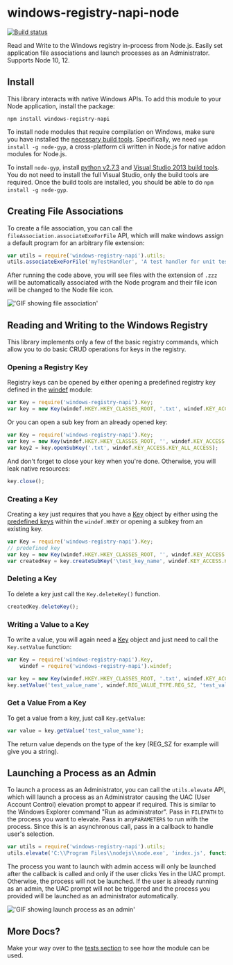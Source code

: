 # windows-registry-napi-node

[![Build status](https://ci.appveyor.com/api/projects/status/github/josemanuelcarretero/windows-registry-napi-node?svg=true)](https://ci.appveyor.com/project/josemanuelcarretero/windows-registry-napi-node/branch/master)

Read and Write to the Windows registry in-process from Node.js. Easily set application file associations and launch processes as an Administrator. Supports Node 10, 12.

## Install

This library interacts with native Windows APIs. To add this module to your Node application, install the package:

```
npm install windows-registry-napi

```

To install node modules that require compilation on Windows, make sure you have installed the [necessary build tools](https://github.com/nodejs/node-gyp#installation). Specifically, we need `npm install -g node-gyp`, a cross-platform cli written in Node.js for native addon modules for Node.js.

To install `node-gyp`, install [python v2.7.3](http://www.python.org/download/releases/2.7.3#download) and [Visual Studio 2013 build tools](http://www.microsoft.com/en-gb/download/details.aspx?id=44914). You do not need to install the full Visual Studio, only the build tools are required. Once the build tools are installed, you should be able to do `npm install -g node-gyp`.

## Creating File Associations

To create a file association, you can call the `fileAssociation.associateExeForFile` API, which will make windows assign a default program for an arbitrary file extension:

```js
var utils = require('windows-registry-napi').utils;
utils.associateExeForFile('myTestHandler', 'A test handler for unit tests', 'C:\\path\\to\\icon', 'C:\\Program Files\\nodejs\\node.exe %1', '.zzz');

```
After running the code above, you will see files with the extension of `.zzz` will be automatically associated with the Node program and their file icon will be changed to the Node file icon.

!['GIF showing file association'](https://github.com/josemanuelcarretero/windows-registry-napi-node/blob/readmeblob/fileassoc.jpg)

## Reading and Writing to the Windows Registry

This library implements only a few of the basic registry commands, which allow you to do basic CRUD
operations for keys in the registry.

### Opening a Registry Key

Registry keys can be opened by either opening a predefined registry key defined in the [windef](lib/windef.js) module:

```js
var Key = require('windows-registry-napi').Key;
var key = new Key(windef.HKEY.HKEY_CLASSES_ROOT, '.txt', windef.KEY_ACCESS.KEY_ALL_ACCESS);

```

Or you can open a sub key from an already opened key:

```js
var Key = require('windows-registry-napi').Key;
var key = new Key(windef.HKEY.HKEY_CLASSES_ROOT, '', windef.KEY_ACCESS.KEY_ALL_ACCESS);
var key2 = key.openSubKey('.txt', windef.KEY_ACCESS.KEY_ALL_ACCESS);

```

And don't forget to close your key when you're done. Otherwise, you will leak native resources:

```js
key.close();

```

### Creating a Key

Creating a key just requires that you have a [Key](lib/key.js) object by either using the [predefined keys](https://github.com/josemanuelcarretero/windows-registry-napi-node/blob/master/lib/windef.js#L27) within the `windef.HKEY` or opening a subkey from an existing key.

```js
var Key = require('windows-registry-napi').Key;
// predefined key
var key = new Key(windef.HKEY.HKEY_CLASSES_ROOT, '', windef.KEY_ACCESS.KEY_ALL_ACCESS);
var createdKey = key.createSubKey('\test_key_name', windef.KEY_ACCESS.KEY_ALL_ACCESS);

```

### Deleting a Key
To delete a key just call the `Key.deleteKey()` function.

```js
createdKey.deleteKey();

```

### Writing a Value to a Key

To write a value, you will again need a [Key](lib/key.js) object and just need to call the `Key.setValue` function:

```js
var Key = require('windows-registry-napi').Key,
	windef = require('windows-registry-napi').windef;

var key = new Key(windef.HKEY.HKEY_CLASSES_ROOT, '.txt', windef.KEY_ACCESS.KEY_ALL_ACCESS);
key.setValue('test_value_name', windef.REG_VALUE_TYPE.REG_SZ, 'test_value');

```

### Get a Value From a Key

To get a value from a key, just call `Key.getValue`:

```js
var value = key.getValue('test_value_name');
```

The return value depends on the type of the key (REG_SZ for example will give you a string).

## Launching a Process as an Admin

To launch a process as an Administrator, you can call the `utils.elevate` API, which will launch a process as an Administrator causing the UAC (User Account Control) elevation prompt to appear if required. This is similar to the Windows Explorer command "Run as administrator".  Pass in `FILEPATH` to the process you want to elevate. Pass in any`PARAMETERS` to run with the process. Since this is an asynchronous call, pass in a callback to handle user's selection.

```js
var utils = require('windows-registry-napi').utils;
utils.elevate('C:\\Program Files\\nodejs\\node.exe', 'index.js', function (err, result){console.log(result);});

```
The process you want to launch with admin access will only be launched after the callback is called and only if the user clicks Yes in the UAC prompt. Otherwise, the process will not be launched. If the user is already running as an admin, the UAC prompt will not be triggered and the process you provided will be launched as an administrator automatically.

!['GIF showing launch process as an admin'](https://github.com/josemanuelcarretero/windows-registry-napi-node/blob/readmeblob/elevate.gif)

## More Docs?

Make your way over to the [tests section](test) to see how the module can be used.
